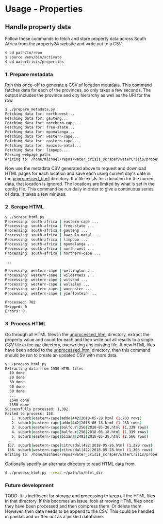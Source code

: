 # Usage - Properties


## Handle property data

Follow these commands to fetch and store property data across South Africa from the property24 website and write out to a CSV.

```bash
$ cd path/to/repo
$ source venv/bin/activate
$ cd waterCrisis/properties
```

### 1. Prepare metadata

Run this once-off to generate a CSV of location metadata. This command fetches data for each of the provinces, so only takes a few seconds. The output includes the province and city hierarchy as well as the URI for the row.

```bash
$ ./prepare_metadata.py
Fetching data for: north-west...
Fetching data for: gauteng...
Fetching data for: northern-cape...
Fetching data for: free-state...
Fetching data for: mpumalanga...
Fetching data for: western-cape...
Fetching data for: eastern-cape...
Fetching data for: kwazulu-natal...
Fetching data for: limpopo...
Parsing webpage paths
Writing to: /home/michael/repos/water_crisis_scraper/waterCrisis/properties/var/metadata.csv
```

Now use the metadata CSV generated above to request and download HTML pages for each location and save each using current day's date in the [unprocessed_html](waterCrisis/properties/var/unprocessed_html) directory. If a file exists for a location for the current data, that location is ignored. The locations are limited by what is set in the config file. This command be run daily in order to give a continuous series of data. It takes a few minutes.


### 2. Scrape HTML

```bash
$ ./scrape_html.py
Processing: south-africa | eastern-cape ... 
Processing: south-africa | free-state ... 
Processing: south-africa | gauteng ... 
Processing: south-africa | kwazulu-natal ... 
Processing: south-africa | limpopo ... 
Processing: south-africa | mpumalanga ... 
Processing: south-africa | north-west ... 
Processing: south-africa | northern-cape ... 

...

Processing: western-cape | wellington ...
Processing: western-cape | wilderness ...
Processing: western-cape | witsand ...
Processing: western-cape | wolseley ...
Processing: western-cape | worcester ...
Processing: western-cape | yzerfontein ...

Processed: 702
Skipped: 0
Errors: 0
```

### 3. Process HTML

Go through all HTML files in the [unprocessed_html](/waterCrisis/properties/var/unprocessed_html) directory, extract the property value and count for each and then write out all results to a single CSV file in the [var](/waterCrisis/properties/var) directory, overwriting any existing file. If new HTML files have been added to the [unprocessed_html](/waterCrisis/properties/var/unprocessed_html) directory, then this command should be run to create an updated CSV with more data.

```bash
$ ./process_html.py
Extracting data from 1550 HTML files
  10 done
  20 done
  30 done
  40 done
  50 done
  ...
  1540 done
  1550 done
Successfully processed: 1,392.
Failed to process: 158.
   1. suburb|eastern-cape|addo|442|2018-05-28.html (1,283 rows)
   2. suburb|eastern-cape|addo|442|2018-06-18.html (1,283 rows)
   3. suburb|eastern-cape|balfour|256|2018-05-28.html (1,339 rows)
   4. suburb|eastern-cape|balfour|256|2018-06-18.html (1,339 rows)
   5. suburb|eastern-cape|bizana|2481|2018-05-28.html (2,566 rows)
 ...
 157. suburb|western-cape|citrusdal|422|2018-05-26.html (1,320 rows)
 158. suburb|western-cape|citrusdal|422|2018-05-28.html (1,303 rows)
Writing to: /home/michael/repos/water_crisis_scraper/waterCrisis/properties/var/processed_data.csv
```

Optionally specify an alternate directory to read HTML data from.

```bash
$ ./process_html.py --read ~/path/to/html_dir
```

### Future development

TODO: It is inefficient for storage and processing to keep all the HTML files in that directory. If this becomes an issue, look at moving HTML files once they have been processed and then compress them. Or delete them. However, then data needs to be append to the CSV. This could be handled in pandas and written out as a pickled dataframe.

